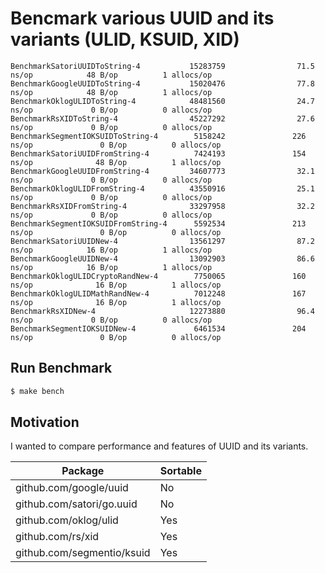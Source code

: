 # Bencmark various UUID and its variants (ULID, KSUID, XID)

```
BenchmarkSatoriUUIDToString-4           15283759                71.5 ns/op            48 B/op          1 allocs/op
BenchmarkGoogleUUIDToString-4           15020476                77.8 ns/op            48 B/op          1 allocs/op
BenchmarkOklogULIDToString-4            48481560                24.7 ns/op             0 B/op          0 allocs/op
BenchmarkRsXIDToString-4                45227292                27.6 ns/op             0 B/op          0 allocs/op
BenchmarkSegmentIOKSUIDToString-4        5158242               226 ns/op               0 B/op          0 allocs/op
BenchmarkSatoriUUIDFromString-4          7424193               154 ns/op              48 B/op          1 allocs/op
BenchmarkGoogleUUIDFromString-4         34607773                32.1 ns/op             0 B/op          0 allocs/op
BenchmarkOklogULIDFromString-4          43550916                25.1 ns/op             0 B/op          0 allocs/op
BenchmarkRsXIDFromString-4              33297958                32.2 ns/op             0 B/op          0 allocs/op
BenchmarkSegmentIOKSUIDFromString-4      5592534               213 ns/op               0 B/op          0 allocs/op
BenchmarkSatoriUUIDNew-4                13561297                87.2 ns/op            16 B/op          1 allocs/op
BenchmarkGoogleUUIDNew-4                13092903                86.6 ns/op            16 B/op          1 allocs/op
BenchmarkOklogULIDCryptoRandNew-4        7750065               160 ns/op              16 B/op          1 allocs/op
BenchmarkOklogULIDMathRandNew-4          7012248               167 ns/op              16 B/op          1 allocs/op
BenchmarkRsXIDNew-4                     12273880                96.4 ns/op             0 B/op          0 allocs/op
BenchmarkSegmentIOKSUIDNew-4             6461534               204 ns/op               0 B/op          0 allocs/op
```

## Run Benchmark

```sh
$ make bench
```

## Motivation

I wanted to compare performance and features of UUID and its variants.

| Package                    | Sortable |
|----------------------------|----------|
| github.com/google/uuid     | No       |
| github.com/satori/go.uuid  | No       |
| github.com/oklog/ulid      | Yes      |
| github.com/rs/xid          | Yes      |
| github.com/segmentio/ksuid | Yes      |
